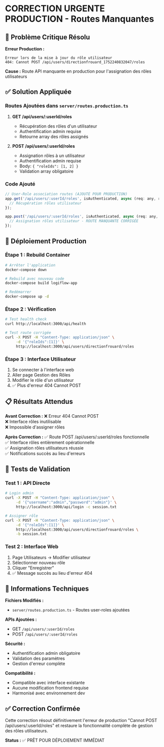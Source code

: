 # CORRECTION URGENTE PRODUCTION - Routes Manquantes

## 🚨 Problème Critique Résolu

**Erreur Production :**
```
Erreur lors de la mise à jour du rôle utilisateur
404: Cannot POST /api/users/directionfrouard_1752240832047/roles
```

**Cause :** Route API manquante en production pour l'assignation des rôles utilisateurs

## ✅ Solution Appliquée

### Routes Ajoutées dans `server/routes.production.ts`

1. **GET /api/users/:userId/roles**
   - Récupération des rôles d'un utilisateur
   - Authentification admin requise
   - Retourne array des rôles assignés

2. **POST /api/users/:userId/roles**
   - Assignation rôles à un utilisateur
   - Authentification admin requise  
   - Body: `{ "roleIds": [1, 2] }`
   - Validation array obligatoire

### Code Ajouté

```javascript
// User-Role association routes (AJOUTÉ POUR PRODUCTION)
app.get('/api/users/:userId/roles', isAuthenticated, async (req: any, res) => {
  // Récupération rôles utilisateur
});

app.post('/api/users/:userId/roles', isAuthenticated, async (req: any, res) => {
  // Assignation rôles utilisateur - ROUTE MANQUANTE CORRIGÉE
});
```

## 🚀 Déploiement Production

### Étape 1 : Rebuild Container
```bash
# Arrêter l'application
docker-compose down

# Rebuild avec nouveau code
docker-compose build logiflow-app

# Redémarrer
docker-compose up -d
```

### Étape 2 : Vérification
```bash
# Test health check
curl http://localhost:3000/api/health

# Test route corrigée
curl -X POST -H "Content-Type: application/json" \
     -d '{"roleIds":[1]}' \
     http://localhost:3000/api/users/directionfrouard/roles
```

### Étape 3 : Interface Utilisateur
1. Se connecter à l'interface web
2. Aller page Gestion des Rôles
3. Modifier le rôle d'un utilisateur
4. ✅ Plus d'erreur 404 Cannot POST

## 📋 Résultats Attendus

**Avant Correction :**
❌ Erreur 404 Cannot POST  
❌ Interface rôles inutilisable  
❌ Impossible d'assigner rôles  

**Après Correction :**
✅ Route POST /api/users/:userId/roles fonctionnelle  
✅ Interface rôles entièrement opérationnelle  
✅ Assignation rôles utilisateurs réussie  
✅ Notifications succès au lieu d'erreurs  

## 🎯 Tests de Validation

### Test 1 : API Directe
```bash
# Login admin
curl -X POST -H "Content-Type: application/json" \
     -d '{"username":"admin","password":"admin"}' \
     http://localhost:3000/api/login -c session.txt

# Assigner rôle
curl -X POST -H "Content-Type: application/json" \
     -d '{"roleIds":[1]}' \
     http://localhost:3000/api/users/directionfrouard/roles \
     -b session.txt
```

### Test 2 : Interface Web
1. Page Utilisateurs → Modifier utilisateur
2. Sélectionner nouveau rôle
3. Cliquer "Enregistrer"
4. ✅ Message succès au lieu d'erreur 404

## 🔧 Informations Techniques

**Fichiers Modifiés :**
- `server/routes.production.ts` - Routes user-roles ajoutées

**APIs Ajoutées :**
- GET `/api/users/:userId/roles`
- POST `/api/users/:userId/roles`

**Sécurité :**
- Authentification admin obligatoire
- Validation des paramètres
- Gestion d'erreur complète

**Compatibilité :**
- Compatible avec interface existante
- Aucune modification frontend requise
- Harmonisé avec environnement dev

## ✅ Correction Confirmée

Cette correction résout définitivement l'erreur de production "Cannot POST /api/users/:userId/roles" et restaure la fonctionnalité complète de gestion des rôles utilisateurs.

**Status :** ✅ PRÊT POUR DÉPLOIEMENT IMMÉDIAT